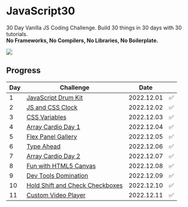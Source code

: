 # JavaScript30
30 Day Vanilla JS Coding Challenge. Build 30 things in 30 days with 30 tutorials.<br>
**No Frameworks, No Compilers, No Libraries, No Boilerplate.**

<a href="https://github.com/wesbos/JavaScript30">
  <img src="https://user-images.githubusercontent.com/31913666/205318671-9d644b4f-e82d-47ac-96aa-84df6394d50f.png">
</a>

<br>

## Progress
| Day | Challenge                                                                                                   | Date       |  | 
|-----|-------------------------------------------------------------------------------------------------------------|------------|------|
| 1   | [JavaScript Drum Kit](https://github.com/okyungjin/JavaScript30/tree/main/01%20-%20JavaScript%20Drum%20Kit) | 2022.12.01 | ✅    |
| 2   | [JS and CSS Clock](https://github.com/okyungjin/JavaScript30/tree/main/02%20-%20JS%20and%20CSS%20Clock)     | 2022.12.02 | ✅    |
| 3   | [CSS Variables](https://github.com/okyungjin/JavaScript30/tree/main/03%20-%20CSS%20Variables)               | 2022.12.03 | ✅    |
| 4   | [Array Cardio Day 1](https://github.com/okyungjin/JavaScript30/tree/main/04%20-%20Array%20Cardio%20Day%201) | 2022.12.04 | ✅    |
| 5   | [Flex Panel Gallery](https://github.com/okyungjin/JavaScript30/tree/main/05%20-%20Flex%20Panel%20Gallery)   | 2022.12.05 | ✅    |
| 6   | [Type Ahead](https://github.com/okyungjin/JavaScript30/tree/main/06%20-%20Type%20Ahead)           | 2022.12.06 | ✅    |
| 7   | [Array Cardio Day 2](https://github.com/okyungjin/JavaScript30/tree/main/07%20-%20Array%20Cardio%20Day%202)           | 2022.12.07 | ✅    |
| 8   | [Fun with HTML5 Canvas](https://github.com/okyungjin/JavaScript30/tree/main/08%20-%20Fun%20with%20HTML5%20Canvas)           | 2022.12.08 | ✅    |
| 9   | [Dev Tools Domination](https://github.com/okyungjin/JavaScript30/tree/main/09%20-%20Dev%20Tools%20Domination)           | 2022.12.09 | ✅    |
| 10  | [Hold Shift and Check Checkboxes](https://github.com/okyungjin/JavaScript30/tree/main/10%20-%20Hold%20Shift%20and%20Check%20Checkboxes)           | 2022.12.10 | ✅    |
| 11  | [Custom Video Player](https://github.com/okyungjin/JavaScript30/tree/main/11%20-%20Custom%20Video%20Player)           | 2022.12.11 | ✅    |
